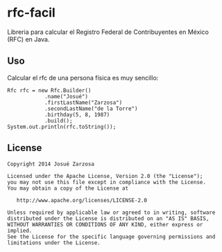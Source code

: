 rfc-facil
=========

Libreria para calcular el Registro Federal de Contribuyentes en México (RFC) en Java.

Uso
---
Calcular el rfc de una persona física es muy sencillo:

    Rfc rfc = new Rfc.Builder()
                .name("Josué")
                .firstLastName("Zarzosa")
                .secondLastName("de la Torre")
                .birthday(5, 8, 1987)
                .build();
    System.out.println(rfc.toString());

License
-------

    Copyright 2014 Josué Zarzosa

    Licensed under the Apache License, Version 2.0 (the "License");
    you may not use this file except in compliance with the License.
    You may obtain a copy of the License at

       http://www.apache.org/licenses/LICENSE-2.0

    Unless required by applicable law or agreed to in writing, software
    distributed under the License is distributed on an "AS IS" BASIS,
    WITHOUT WARRANTIES OR CONDITIONS OF ANY KIND, either express or implied.
    See the License for the specific language governing permissions and
    limitations under the License.
